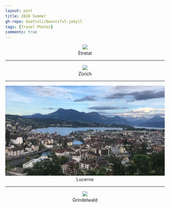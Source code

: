 ```yaml
---
layout: post
title: 2020 Summer
gh-repo: daattali/beautiful-jekyll
tags: [Travel Photos]
comments: true
---
```

<div align=center>
<img src="/assets/img/Cliffs of Etretat.jfif"  />
</div>
<center>Étretat</center>

___


<div align=center>
<img src="/assets/img/zurich.jpg"  />
</div>
<center>Zürich</center>

___


<div align=center>
<img src="/assets/img/luzern.jpg"  />
</div>
<center>Lucerne</center>

___


<div align=center>
<img src="/assets/img/gridlvald.jpg"  />
</div>
<center>Grindelwald</center>
